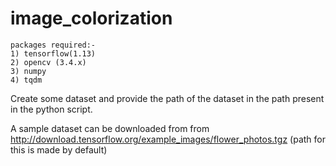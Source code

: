 # image_colorization

```
packages required:-
1) tensorflow(1.13)
2) opencv (3.4.x)
3) numpy
4) tqdm
```

Create some dataset and provide the path of the dataset in the path present in the python script.

A sample dataset can be downloaded from from http://download.tensorflow.org/example_images/flower_photos.tgz (path for this is made by default)